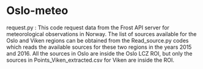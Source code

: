 # Oslo-meteo
request.py : This code request data from the Frost API server for meteorological observations in Norway. 
The list of sources available for the Oslo and Viken regions can be obtained from the Read_source.py codes which reads the available sources for these 
two regions in the years 2015 and 2016. All the sources in Oslo are inside the Oslo LCZ ROI, but only the sources in Points_Viken_extracted.csv for Viken 
are inside the ROI. 
